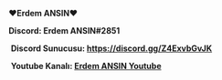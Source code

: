 **❤️Erdem ANSIN❤️**

**Discord: Erdem ANSIN#2851**

​
**Discord Sunucusu: https://discord.gg/Z4ExvbGvJK**

​
**Youtube Kanalı: [Erdem ANSIN Youtube](https://www.youtube.com/channel/UCAtRcjgMy3n2e1NZ3vwJTEw)**
